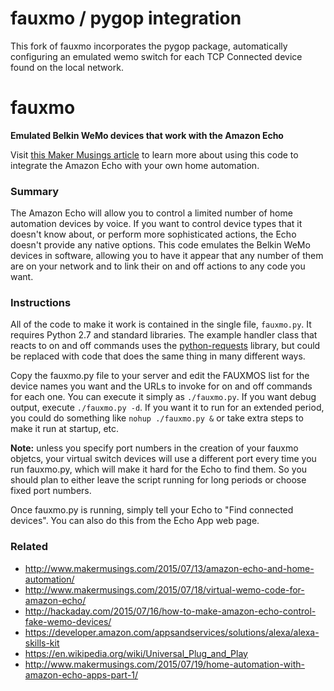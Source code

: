 # fauxmo / pygop integration

This fork of fauxmo incorporates the pygop package, automatically configuring
an emulated wemo switch for each TCP Connected device found on the local
network.

# fauxmo
**Emulated Belkin WeMo devices that work with the Amazon Echo**

Visit [this Maker Musings article](http://www.makermusings.com/2015/07/13/amazon-echo-and-home-automation/) to learn more about using this code to integrate
the Amazon Echo with your own home automation.

### Summary

The Amazon Echo will allow you to control a limited number of home automation devices 
by voice. If you want to control device types that it doesn't know about, or perform 
more sophisticated actions, the Echo doesn't provide any native options. This code
emulates the Belkin WeMo devices in software, allowing you to have it appear that
any number of them are on your network and to link their on and off actions to
any code you want.

### Instructions

All of the code to make it work is contained in the single file, `fauxmo.py`. It
requires Python 2.7 and standard libraries. The example handler class that
reacts to on and off commands uses the [python-requests](http://docs.python-requests.org/en/latest/)
library, but could be replaced with code that does the same thing in many
different ways.

Copy the fauxmo.py file to your server and edit the FAUXMOS list for the device names
you want and the URLs to invoke for on and off commands for each one. You can execute it
simply as `./fauxmo.py`. If you want debug output, execute `./fauxmo.py -d`. If you
want it to run for an extended period, you could do something like `nohup ./fauxmo.py &`
or take extra steps to make it run at startup, etc.

**Note:** unless you specify port numbers in the creation of your fauxmo objetcs, your
virtual switch devices will use a different port every time you run fauxmo.py, which will
make it hard for the Echo to find them. So you should plan to either leave the script
running for long periods or choose fixed port numbers.

Once fauxmo.py is running, simply tell your Echo to "Find connected devices". You can
also do this from the Echo App web page.

### Related

- http://www.makermusings.com/2015/07/13/amazon-echo-and-home-automation/
- http://www.makermusings.com/2015/07/18/virtual-wemo-code-for-amazon-echo/
- http://hackaday.com/2015/07/16/how-to-make-amazon-echo-control-fake-wemo-devices/
- https://developer.amazon.com/appsandservices/solutions/alexa/alexa-skills-kit
- https://en.wikipedia.org/wiki/Universal_Plug_and_Play
- http://www.makermusings.com/2015/07/19/home-automation-with-amazon-echo-apps-part-1/
